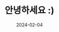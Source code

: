 ---
title: "안녕하세요 :)"
description: "테스트 글 입니다...!"
date: 2024-02-04
update: 2024-02-04
tags:
  - 일상
series: "일상"
---